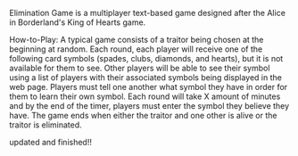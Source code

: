 Elimination Game is a multiplayer text-based game designed after the Alice in Borderland's King of Hearts game.

How-to-Play:
A typical game consists of a traitor being chosen at the beginning at random. Each round, each player will receive one of the following card symbols 
(spades, clubs, diamonds, and hearts), but it is not available for them to see. Other players will be able to see their symbol using a list of players with
their associated symbols being displayed in the web page. Players must tell one another what symbol they have in order for them to learn their own symbol.
Each round will take X amount of minutes and by the end of the timer, players must enter the symbol they believe they have. The game ends when either the 
traitor and one other is alive or the traitor is eliminated.

updated and finished!!
